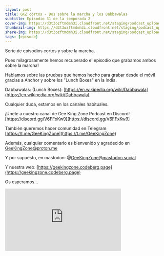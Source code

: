 ```yaml
---
layout: post
title: GKZ cortos - Dos sobre la marcha y los Dabbawalas
subtitle: Episodio 31 de la temporada 2
cover-img: https://d3t3ozftmdmh3i.cloudfront.net/staging/podcast_uploaded_episode/14743809/14743809-1691161639360-abdb9a7ebfc82.jpg
thumbnail-img: https://d3t3ozftmdmh3i.cloudfront.net/staging/podcast_uploaded_episode/14743809/14743809-1691161639360-abdb9a7ebfc82.jpg
share-img: https://d3t3ozftmdmh3i.cloudfront.net/staging/podcast_uploaded_episode/14743809/14743809-1691161639360-abdb9a7ebfc82.jpg
tags: [episode]
---
```


Serie de episodios cortos y sobre la marcha.

Pues milagrosamente hemos recuperado el episodio que grabamos ambos sobre la marcha!

Hablamos sobre las pruebas que hemos hecho para grabar desde el móvil gracias a Anchor y sobre los "Lunch Boxes" en la India.

Dabbawalas: (Lunch Boxes): [https://en.wikipedia.org/wiki/Dabbawala](https://en.wikipedia.org/wiki/Dabbawala)

Cualquier duda, estamos en los canales habituales.

¡Únete a nuestro canal de Gee King Zone Podcast en Discord! [https://discord.gg/V6FFxKw9](https://discord.gg/V6FFxKw9)

También queremos hacer comunidad en Telegram [https://t.me/GeeKingZone](https://t.me/GeeKingZone)

Además, cualquier comentario es bienvenido y agradecido en GeeKingZone@proton.me

Y por supuesto, en mastodon: @GeeKingZone@mastodon.social

Y nuestra web: [https://geekingzone.codeberg.page](https://geekingzone.codeberg.page)

Os esperamos...
<iframe src='https://podcasters.spotify.com/pod/show/geekingzone/embed/episodes/GKZ-cortos---Dos-sobre-la-marcha-y-los-Dabbawalas-e1uigkl' height='204px' width='380px' frameborder='0' scrolling='no'></iframe>